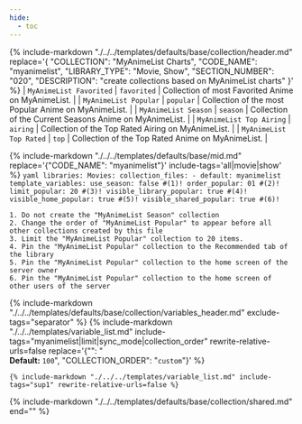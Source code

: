 ```yaml
---
hide:
  - toc
---
```

{%
    include-markdown "./../../templates/defaults/base/collection/header.md"
    replace='{
        "COLLECTION": "MyAnimeList Charts", 
        "CODE_NAME": "myanimelist",
        "LIBRARY_TYPE": "Movie, Show", 
        "SECTION_NUMBER": "020", 
        "DESCRIPTION": "create collections based on MyAnimeList charts"
    }'
%}
| `MyAnimeList Favorited`  | `favorited` | Collection of most Favorited Anime on MyAnimeList.      |
| `MyAnimeList Popular`    | `popular`   | Collection of the most Popular Anime on MyAnimeList.    |
| `MyAnimeList Season`     | `season`    | Collection of the Current Seasons Anime on MyAnimeList. |
| `MyAnimeList Top Airing` | `airing`    | Collection of the Top Rated Airing on MyAnimeList.      |
| `MyAnimeList Top Rated`  | `top`       | Collection of the Top Rated Anime on MyAnimeList.       |

{% include-markdown "./../../templates/defaults/base/mid.md" replace='{"CODE_NAME": "myanimelist"}' include-tags='all|movie|show' %}
    ```yaml
    libraries:
      Movies:
        collection_files:
          - default: myanimelist
            template_variables:
              use_season: false #(1)!
              order_popular: 01 #(2)!
              limit_popular: 20 #(3)!
              visible_library_popular: true #(4)!
              visible_home_popular: true #(5)!
              visible_shared_popular: true #(6)!
    ```

    1. Do not create the "MyAnimeList Season" collection
    2. Change the order of "MyAnimeList Popular" to appear before all other collections created by this file
    3. Limit the "MyAnimeList Popular" collection to 20 items.
    4. Pin the "MyAnimeList Popular" collection to the Recommended tab of the library
    5. Pin the "MyAnimeList Popular" collection to the home screen of the server owner
    6. Pin the "MyAnimeList Popular" collection to the home screen of other users of the server

{% include-markdown "./../../templates/defaults/base/collection/variables_header.md" exclude-tags="separator" %}
    {%
        include-markdown "./../../templates/variable_list.md"
        include-tags="myanimelist|limit|sync_mode|collection_order"
        rewrite-relative-urls=false
        replace='{"<!--limit-extra-->": "<br>**Default:** `100`", "COLLECTION_ORDER": "`custom`"}'
    %}

    {% include-markdown "./../../templates/variable_list.md" include-tags="sup1" rewrite-relative-urls=false %}

{% include-markdown "./../../templates/defaults/base/collection/shared.md" end="<!--separator-variables-->" %}